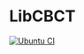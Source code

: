 LibCBCT
===

[![Ubuntu CI](https://github.com/tatsy/libcbct/actions/workflows/ubuntu.yaml/badge.svg)](https://github.com/tatsy/libcbct/actions/workflows/ubuntu.yaml)
